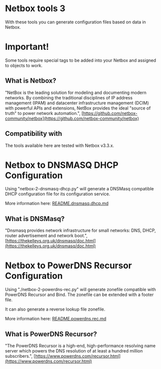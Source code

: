 # Netbox tools 3
With these tools you can generate configuration files based on data in Netbox.

# Important!
Some tools require special tags to be added into your Netbox and assigned to objects to work.

## What is Netbox?
"NetBox is the leading solution for modeling and documenting modern networks. By combining the traditional disciplines of IP address management (IPAM) and datacenter infrastructure management (DCIM) with powerful APIs and extensions, NetBox provides the ideal "source of truth" to power network automation.", [https://github.com/netbox-community/netbox](https://github.com/netbox-community/netbox)

## Compatibility with
The tools available here are tested with Netbox v3.3.x.

# Netbox to DNSMASQ DHCP Configuration
Using "netbox-2-dnsmasq-dhcp.py" will generate a DNSMasq compatible DHCP configuration file for its configuration service.

More information here: [README.dnsmasq.dhcp.md](README.dnsmasq.dhcp.md)

## What is DNSMasq?
"Dnsmasq provides network infrastructure for small networks: DNS, DHCP, router advertisement and network boot.", [https://thekelleys.org.uk/dnsmasq/doc.html](https://thekelleys.org.uk/dnsmasq/doc.html)

# Netbox to PowerDNS Recursor Configuration
Using "./netbox-2-powerdns-rec.py" will generate zonefile compatible with PowerDNS Recursor and Bind. The zonefile can be extended with a footer file.

It can also generate a reverse lookup file zonefile.

More information here: [README.powerdns.rec.md](README.powerdns.rec.md)

## What is PowerDNS Recursor?
"The PowerDNS Recursor is a high-end, high-performance resolving name server which powers the DNS resolution of at least a hundred million subscribers.", [https://www.powerdns.com/recursor.html](https://www.powerdns.com/recursor.html)